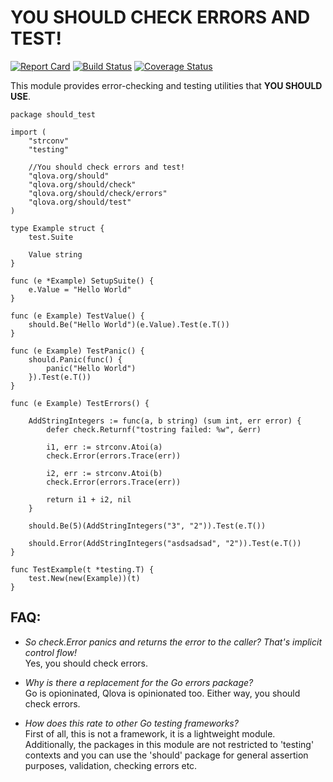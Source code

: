 # YOU SHOULD CHECK ERRORS AND TEST!

[![Report Card](https://goreportcard.com/badge/github.com/qlova/should)](https://goreportcard.com/badge/github.com/qlova/should) [![Build Status](https://travis-ci.org/qlova/should.svg?branch=master)](https://travis-ci.org/qlova/should.svg?branch=master) [![Coverage Status](https://coveralls.io/repos/github/qlova/should/badge.svg?branch=master)](https://coveralls.io/github/qlova/should?branch=master)

This module provides error-checking and testing utilities that **YOU SHOULD USE**.

```
package should_test

import (
	"strconv"
	"testing"

	//You should check errors and test!
	"qlova.org/should"
	"qlova.org/should/check"
	"qlova.org/should/check/errors"
	"qlova.org/should/test"
)

type Example struct {
	test.Suite

	Value string
}

func (e *Example) SetupSuite() {
	e.Value = "Hello World"
}

func (e Example) TestValue() {
	should.Be("Hello World")(e.Value).Test(e.T())
}

func (e Example) TestPanic() {
	should.Panic(func() {
		panic("Hello World")
	}).Test(e.T())
}

func (e Example) TestErrors() {

	AddStringIntegers := func(a, b string) (sum int, err error) {
		defer check.Returnf("tostring failed: %w", &err)

		i1, err := strconv.Atoi(a)
		check.Error(errors.Trace(err))

		i2, err := strconv.Atoi(b)
		check.Error(errors.Trace(err))

		return i1 + i2, nil
	}

	should.Be(5)(AddStringIntegers("3", "2")).Test(e.T())

	should.Error(AddStringIntegers("asdsadsad", "2")).Test(e.T())
}

func TestExample(t *testing.T) {
	test.New(new(Example))(t)
}
```

## FAQ:
* _So check.Error panics and returns the error to the caller? That's implicit control flow!_  
Yes, you should check errors.

* _Why is there a replacement for the Go errors package?_  
Go is opioninated, Qlova is opinionated too. Either way, you should check errors.  

* _How does this rate to other Go testing frameworks?_  
First of all, this is not a framework, it is a lightweight module. Additionally, the packages in this module are not restricted to 'testing' contexts and you can use the 'should' package for general assertion purposes, validation, checking errors etc.

